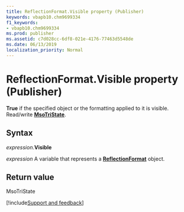 ```yaml
---
title: ReflectionFormat.Visible property (Publisher)
keywords: vbapb10.chm9699334
f1_keywords:
- vbapb10.chm9699334
ms.prod: publisher
ms.assetid: c7d028cc-6df8-021e-4176-77463d5548de
ms.date: 06/13/2019
localization_priority: Normal
---
```



# ReflectionFormat.Visible property (Publisher)

**True** if the specified object or the formatting applied to it is visible. Read/write **[MsoTriState](office.msotristate.md)**.


## Syntax

_expression_.**Visible**

_expression_ A variable that represents a **[ReflectionFormat](Publisher.ReflectionFormat.md)** object.


## Return value

MsoTriState


[!include[Support and feedback](~/includes/feedback-boilerplate.md)]